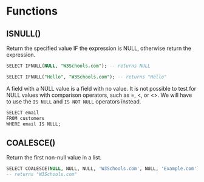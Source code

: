 # Functions

## ISNULL()

Return the specified value IF the expression is NULL, otherwise return the expression.

```sql 
SELECT IFNULL(NULL, "W3Schools.com"); -- returns NULL

SELECT IFNULL("Hello", "W3Schools.com"); -- returns "Hello"
```


A field with a NULL value is a field with no value. It is not possible to test for NULL values with comparison operators, such as =, <, or <>. We will have to use the `IS NULL` and `IS NOT NULL` operators instead.

```sql 
SELECT email  
FROM customers
WHERE email IS NULL;
```

## COALESCE()

Return the first non-null value in a list.

```sql 
SELECT COALESCE(NULL, NULL, NULL, 'W3Schools.com', NULL, 'Example.com'); 
-- returns "W3Schools.com"
```

